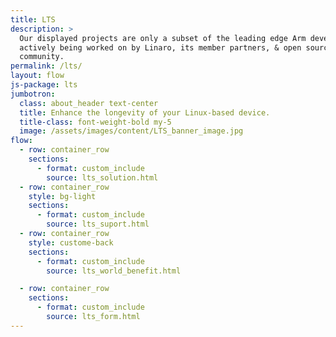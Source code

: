 ```yaml
---
title: LTS
description: >
  Our displayed projects are only a subset of the leading edge Arm developments
  actively being worked on by Linaro, its member partners, & open source
  community.
permalink: /lts/
layout: flow
js-package: lts
jumbotron:
  class: about_header text-center
  title: Enhance the longevity of your Linux-based device.
  title-class: font-weight-bold my-5
  image: /assets/images/content/LTS_banner_image.jpg
flow:
  - row: container_row
    sections:
      - format: custom_include
        source: lts_solution.html
  - row: container_row
    style: bg-light
    sections:
      - format: custom_include
        source: lts_suport.html
  - row: container_row
    style: custome-back
    sections:
      - format: custom_include
        source: lts_world_benefit.html

  - row: container_row
    sections:
      - format: custom_include
        source: lts_form.html
---
```


